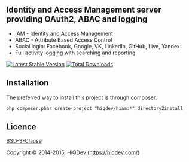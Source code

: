 Identity and Access Management server providing OAuth2, ABAC and logging
------------------------------------------------------------------------

- IAM - Identity and Access Management
- ABAC - Attribute Based Access Control
- Social login: Facebook, Google, VK, LinkedIn, GitHub, Live, Yandex
- Full activity logging with searching and reporting


[![Latest Stable Version](https://poser.pugx.org/hiqdev/hiam/v/stable.png)](https://packagist.org/packages/hiqdev/hiam)
[![Total Downloads](https://poser.pugx.org/hiqdev/hiam/downloads.png)](https://packagist.org/packages/hiqdev/hiam)

## Installation

The preferred way to install this project is through [composer](http://getcomposer.org/download/).

```
php composer.phar create-project "hiqdev/hiam:*" directory2install
```

## Licence

[BSD-3-Clause](http://choosealicense.com/licenses/bsd-3-clause)

Copyright © 2014-2015, HiQDev (https://hiqdev.com/)
